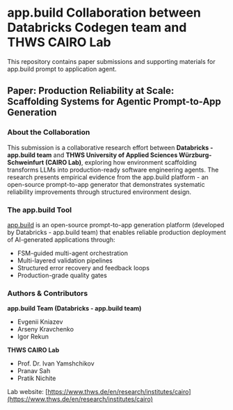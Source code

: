 # app.build Collaboration between Databricks Codegen team and THWS CAIRO Lab

This repository contains paper submissions and supporting materials for app.build prompt to application agent.

## Paper: Production Reliability at Scale: Scaffolding Systems for Agentic Prompt-to-App Generation

### About the Collaboration

This submission is a collaborative research effort between **Databricks - app.build team** and **THWS University of Applied Sciences Würzburg-Schweinfurt (CAIRO Lab)**, exploring how environment scaffolding transforms LLMs into production-ready software engineering agents. The research presents empirical evidence from the app.build platform - an open-source prompt-to-app generator that demonstrates systematic reliability improvements through structured environment design.

### The app.build Tool

[app.build](https://app.build) is an open-source prompt-to-app generation platform (developed by  Databricks - app.build team) that enables reliable production deployment of AI-generated applications through:
- FSM-guided multi-agent orchestration
- Multi-layered validation pipelines
- Structured error recovery and feedback loops
- Production-grade quality gates

### Authors & Contributors

**app.build Team (Databricks - app.build team)**
- Evgenii Kniazev
- Arseny Kravchenko  
- Igor Rekun

**THWS CAIRO Lab**
- Prof. Dr. Ivan Yamshchikov
- Pranav Sah
- Pratik Nichite

Lab website: [https://www.thws.de/en/research/institutes/cairo](https://www.thws.de/en/research/institutes/cairo)

